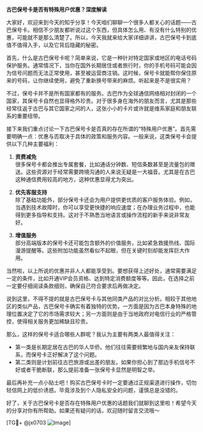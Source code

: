 **古巴保号卡是否有特殊用户优惠？深度解读**

大家好，欢迎来到今天的知乎分享！今天咱们聊聊一个很多人都关心的话题——古巴保号卡。相信不少朋友都听说过这个东西，但具体怎么用、有没有什么特别的优惠，可能就不是那么清楚了。所以，今天我就来给大家详细讲讲，古巴保号卡到底值不值得入手，以及它背后隐藏的秘密。

首先，什么是古巴保号卡呢？简单来说，它是一种针对特定国家或地区的电话号码保护服务。通常情况下，当你在国外长期居住或者旅行时，你的手机号码可能会因为信号问题而无法正常使用，甚至被运营商注销。这时候，保号卡就能帮你保住原来的号码，让你继续使用，避免了重新换号带来的麻烦。听起来是不是很实用？

不过，保号卡并不是所有国家都有的服务。古巴作为全球通信网络相对封闭的一个国家，其保号卡自然也显得格外珍贵。对于很多身在海外的朋友而言，尤其是那些经常往返于古巴与其它国家之间的人，这张小小的卡片或许就是维系家庭和朋友联系的重要纽带。

接下来我们重点讨论一下古巴保号卡是否真的存在所谓的“特殊用户优惠”。首先需要明确一点：优惠与否取决于具体的政策和服务内容。一般来说，这类保号卡会提供以下几种主要福利：

1. **资费减免**  
   很多保号卡都会推出专属套餐，比如通话分钟数、短信条数甚至是流量包的赠送。这些资源对于经常需要跨境沟通的人来说无疑是一大福音。尤其是在古巴这种通信费用较高的地方，这种优惠显得尤为突出。

2. **优先客服支持**  
   除了基础功能外，部分保号卡还会为用户提供更优质的客户服务体验。例如，当遇到技术故障时，你可以享受更快捷的响应速度；在办理业务过程中，也能得到更多指导和支持。这对于不熟悉当地语言或操作流程的新手来说非常友好。

3. **增值服务**  
   部分高端版本的保号卡还可能包含额外的价值服务，比如紧急救援热线、国际漫游提醒等。这些附加功能虽然看似不起眼，但在关键时刻却能发挥巨大作用。

当然啦，以上所说的优惠并非人人都能享受到。要想获得上述好处，通常需要满足一定的条件，比如开通VIP会员资格、达到特定消费额度等等。因此，在选择之前一定要仔细阅读条款细则，确保自己符合要求后再做决定。

说到这里，不得不提的就是古巴保号卡与其他同类产品的对比分析。相较于其他地区的类似产品，古巴保号卡确实有着独特的优势。一方面是因为古巴本身特殊的地理位置决定了它的市场需求较大；另一方面则是由于当地政府对电信行业的严格管控，使得相关服务更加稀缺且珍贵。

那么，这样的保号卡适合哪些人群呢？我认为主要有两类人最值得关注：
- 第一类是长期定居在古巴的华人华侨。他们往往需要频繁地与国内亲友保持联系，而保号卡正好解决了这个问题。
- 第二类则是计划前往古巴旅游或出差的朋友。如果你担心到了那边手机信号不好或者干脆断联，那么提前准备一张保号卡显然是明智之举。

最后再补充一点小贴士吧！购买古巴保号卡时一定要通过正规渠道进行操作，切勿轻信网上的低价诱惑。毕竟涉及到个人隐私安全的问题，谨慎总是没错的。

好了，关于古巴保号卡是否存在特殊用户优惠的话题我们就聊到这里啦！希望今天的分享对你有所帮助。如果还有疑问的话，欢迎随时留言交流哦～

[TG💪+ @jx0703 ![Image](https://github.com/user-attachments/assets/dbca1d08-cadb-493c-b0ec-ad6f7a83f270)]